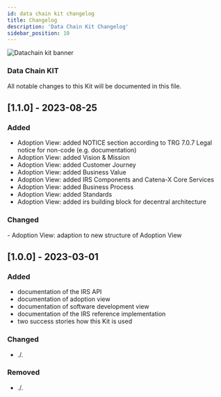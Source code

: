 ```yaml
---
id: data chain kit changelog
title: Changelog
description: 'Data Chain Kit Changelog'
sidebar_position: 10
---
```


![Datachain kit banner](@site/static/img/DataChainKitIcon.png)

### Data Chain KIT

All notable changes to this Kit will be documented in this file.

## [1.1.0] - 2023-08-25

<h3>Added</h3>

- Adoption View: added NOTICE section according to TRG 7.0.7 Legal notice for non-code (e.g. documentation)
- Adoption View: added Vision &amp; Mission
- Adoption View: added Customer Journey
- Adoption View: added Business Value
- Adoption View: added IRS Components and Catena-X Core Services
- Adoption View: added Business Process
- Adoption View: added Standards
- Adoption View: added irs building block for decentral architecture

<h3>Changed</h3>
- Adoption View: adaption to new structure of Adoption View

## [1.0.0] - 2023-03-01

<h3>Added</h3>

- documentation of the IRS API
- documentation of adoption view
- documentation of software development view
- documentation of the IRS reference implementation
- two success stories how this Kit is used

<h3>Changed</h3>

- ./.

<h3>Removed</h3>

- ./.
